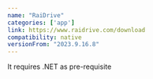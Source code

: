 ```yaml
---
name: "RaiDrive"
categories: ['app']
link: https://www.raidrive.com/download
compatibility: native
versionFrom: "2023.9.16.8"
---
```


It requires .NET as pre-requisite
